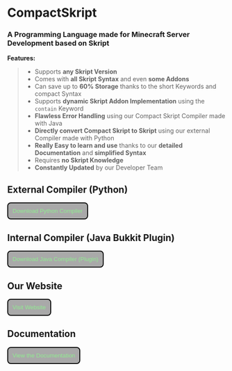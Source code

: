 # CompactSkript
### A Programming Language made for Minecraft Server Development based on Skript


**Features:**
> - Supports **any Skript Version**
> - Comes with **all Skript Syntax** and even **some Addons**
> - Can save up to **60% Storage** thanks to the short Keywords and compact Syntax
> - Supports **dynamic Skript Addon Implementation** using the `contain` Keyword
> - **Flawless Error Handling** using our Compact Skript Compiler made with Java
> - **Directly convert Compact Skript to Skript** using our external Compiler made with Python
> - **Really Easy to learn and use** thanks to our **detailed Documentation** and **simplified Syntax**
> - Requires **no Skript Knowledge**
> - **Constantly Updated** by our Developer Team


## External Compiler (Python)
<button style="padding:10px; border:2px solid black; border-radius:8px; background-color:darkgray; cursor:pointer;"><a style="color:lightgreen; text-decoration:none;">Download Python Compiler</a></button>

## Internal Compiler (Java Bukkit Plugin)
<button style="padding:10px; border:2px solid black; border-radius:8px; background-color:darkgray; cursor:pointer;"><a style="color:lightgreen; text-decoration:none;">Download Java Compiler (Plugin)</a></button>

## Our Website
<button style="padding:10px; border:2px solid black; border-radius:8px; background-color:darkgray; cursor:pointer;"><a style="color:lightgreen; text-decoration:none;">Visit Website</a></button>

## Documentation
<button style="padding:10px; border:2px solid black; border-radius:8px; background-color:darkgray; cursor:pointer;"><a style="color:lightgreen; text-decoration:none;">View the Documentation</a></button>